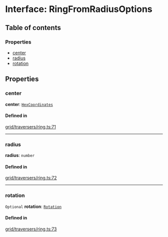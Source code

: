 # Interface: RingFromRadiusOptions

## Table of contents

### Properties

- [center](RingFromRadiusOptions.md#center)
- [radius](RingFromRadiusOptions.md#radius)
- [rotation](RingFromRadiusOptions.md#rotation)

## Properties

### <a id="center" name="center"></a> center

 **center**: [`HexCoordinates`](../index.md#HexCoordinates)

#### Defined in

[grid/traversers/ring.ts:71](https://github.com/flauwekeul/honeycomb/blob/master/src/grid/traversers/ring.ts#L71)

___

### <a id="radius" name="radius"></a> radius

 **radius**: `number`

#### Defined in

[grid/traversers/ring.ts:72](https://github.com/flauwekeul/honeycomb/blob/master/src/grid/traversers/ring.ts#L72)

___

### <a id="rotation" name="rotation"></a> rotation

 `Optional` **rotation**: [`Rotation`](../index.md#Rotation)

#### Defined in

[grid/traversers/ring.ts:73](https://github.com/flauwekeul/honeycomb/blob/master/src/grid/traversers/ring.ts#L73)

